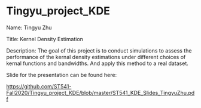 
# Tingyu_project_KDE

<!-- badges: start -->
<!-- badges: end -->

Name: Tingyu Zhu

Title: Kernel Density Estimation

Description:
The goal of this project is to conduct simulations to assess the performance of the kernal density estimations under different choices of kernal functions and bandwidths. And apply this method to a real dataset.

Slide for the presentation can be found here:

https://github.com/ST541-Fall2020/Tingyu_project_KDE/blob/master/ST541_KDE_Slides_TingyuZhu.pdf


